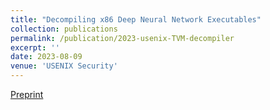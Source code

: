 ```yaml
---
title: "Decompiling x86 Deep Neural Network Executables"
collection: publications
permalink: /publication/2023-usenix-TVM-decompiler
excerpt: ''
date: 2023-08-09
venue: 'USENIX Security'
---
```


<!--[Preprint](https://github.com/monkbai/monkbai.github.io/blob/master/files/sec23summer-paper406.pdf)-->
[Preprint](https://arxiv.org/abs/2210.01075)
